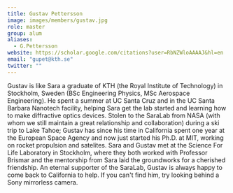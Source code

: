 ```yaml
---
title: Gustav Pettersson
image: images/members/gustav.jpg
role: master
group: alum
aliases:
  - G.Pettersson
website: https://scholar.google.com/citations?user=RbNZWloAAAAJ&hl=en
email: "gupet@kth.se"
twitter: ""
---
```

Gustav is like Sara a graduate of KTH (the Royal Institute of Technology) in Stockholm, Sweden (BSc Engineering Physics, MSc Aerospace Engineering). He spent a summer at UC Santa Cruz and in the UC Santa Barbara Nanotech facility, helping Sara get the lab started and learning how to make diffractive optics devices. Stolen to the SaraLab from NASA (with whom we still maintain a great relationship and collaboration) during a ski trip to Lake Tahoe; Gustav has since his time in California spent one year at the European Space Agency and now just started his Ph.D. at MIT, working on rocket propulsion and satelites. Sara and Gustav met at the Science For Life Laboratory in Stockholm, where they both worked with Professor Brismar and the mentorship from Sara laid the groundworks for a cherished friendship. An eternal supporter of the SaraLab, Gustav is always happy to come back to California to help. If you can't find him, try looking behind a Sony mirrorless camera.

